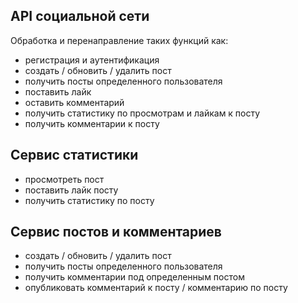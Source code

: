 ## API социальной сети
Обработка и перенаправление таких функций как:  
* регистрация и аутентификация 
* создать / обновить / удалить пост
* получить посты определенного пользователя
* поставить лайк
* оставить комментарий
* получить статистику по просмотрам и лайкам к посту
* получить комментарии к посту  

## Сервис статистики
* просмотреть пост
* поставить лайк посту
* получить статистику по посту  

## Сервис постов и комментариев
* создать / обновить / удалить пост
* получить посты определенного пользователя
* получить комментарии под определенным постом
* опубликовать комментарий к посту / комментарию по посту

